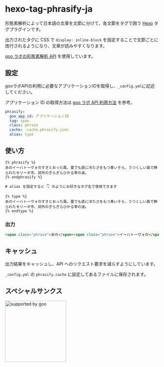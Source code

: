 # hexo-tag-phrasify-ja
形態素解析によって日本語の文章を文節に分けて、各文節をタグで囲う [Hexo](https://hexo.io) タグプラグインです。

出力されたタグに CSS で `display: inline-block` を指定することで文節ごとに改行されるようになり、文章が読みやすくなります。

[goo ラボの形態素解析 API](https://labs.goo.ne.jp/api/jp/morphological-analysis/) を使用しています。

## 設定

gooラボAPIの利用に必要なアプリケーションIDを取得し、`_config.yml`に記述してください。

アプリケーション ID の取得方法は [goo ラボ API 利用方法](https://labs.goo.ne.jp/apiusage/) を参考。

```yaml
phrasify:
  goo_app_id: アプリケーションID
  tag: span
  class: phrase
  cache: .cache.phrasify.json
  alias: type
```

## 使い方

```
{% phrasify %}
あのイーハトーヴォのすきとおった風、夏でも底に冷たさをもつ青いそら、うつくしい森で飾られたモリーオ市、郊外のぎらぎらひかる草の波。
{% endphrasify %}

# alias を設定すると 👇 のようにお好きなタグ名で使用できます

{% type %}
あのイーハトーヴォのすきとおった風、夏でも底に冷たさをもつ青いそら、うつくしい森で飾られたモリーオ市、郊外のぎらぎらひかる草の波。
{% endtype %}
```

### 出力

```html
<span class="phrase">あの</span><span class="phrase">イーハトーヴォの</span><span class="phrase">すきとおった</span><span class="phrase">風、</span><span class="phrase">夏でも</span><span class="phrase">底に</span><span class="phrase">冷たさを</span><span class="phrase">もつ</span><span class="phrase">青い</span><span class="phrase">そら、</span><span class="phrase">うつくしい</span><span class="phrase">森で</span><span class="phrase">飾られた</span><span class="phrase">モリーオ市、</span><span class="phrase">郊外の</span><span class="phrase">ぎらぎらひかる</span><span class="phrase">草の</span><span class="phrase">波。</span>
```

## キャッシュ
出力結果をキャッシュし、API へのリクエスト要求を減らすようにしています。

`_config.yml` の `phrasify.cache` に設定してあるファイルに保存されます。


## スペシャルサンクス

<a href="http://www.goo.ne.jp/"><img src="https://u.xgoo.jp/img/sgoo.png" alt="supported by goo"
title="supported by goo" width="200"></a>
